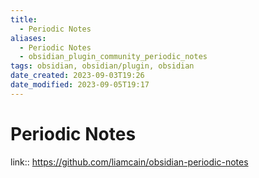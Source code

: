 ```yaml
---
title:
  - Periodic Notes
aliases:
  - Periodic Notes
  - obsidian_plugin_community_periodic_notes
tags: obsidian, obsidian/plugin, obsidian
date_created: 2023-09-03T19:26
date_modified: 2023-09-05T19:17
---
```

# Periodic Notes

link:: <https://github.com/liamcain/obsidian-periodic-notes>

